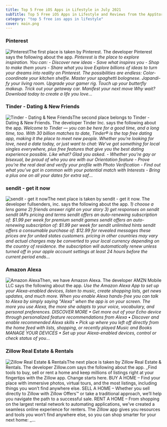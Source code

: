 ```yaml
---
title: Top 5 Free iOS Apps in Lifestyle in July 2021
subTitle: Top 5 Free iOS Apps in Lifestyle and Reviews from the AppStore in July 2021.
category: "top 5 free ios apps in lifestyle"
cover: main.png
---
```


### Pinterest

![Pinterest](https://is2-ssl.mzstatic.com/image/thumb/Purple125/v4/ae/76/03/ae7603cf-47e0-8d67-ff50-56914195a26a/AppIcon-0-0-1x_U007emarketing-0-0-0-6-0-0-sRGB-0-0-0-GLES2_U002c0-512MB-85-220-0-0.png/100x100bb.png)The first place is taken by Pinterest. The developer Pinterest says the following about the app. _Pinterest is the place to explore inspiration. You can: - Discover new ideas  - Save what inspires you - Shop to make them yours - Share what you love   Explore billions of ideas to turn your dreams into reality on Pinterest. The possibilities are endless: Color-coordinate your kitchen shelfie. Master your spaghetti bolognese. Japandi-fy your living room. Upgrade your gamer rig. Touch up your butterfly makeup. Trick out your getaway car. Manifest your next move    Why wait? Download today to create a life you love_...

### Tinder - Dating & New Friends

![Tinder - Dating & New Friends](https://is3-ssl.mzstatic.com/image/thumb/Purple125/v4/f8/6a/1c/f86a1c12-f10e-9696-bf46-5e5a346d2512/AppIcon-0-0-1x_U007emarketing-0-0-0-7-0-0-sRGB-0-0-0-GLES2_U002c0-512MB-85-220-0-0.png/100x100bb.png)The second place belongs to Tinder - Dating & New Friends. The developer Tinder Inc. says the following about the app. _Welcome to Tinder — you can be here for a good time, and a long time, too. With 30 billion matches to date, Tinder® is the top free dating app, making it the place to meet new people. Whether you’re looking for love, need a date today, or just want to chat: We’ve got something for local singles everywhere, plus free features that give you the best dating experience possible. Like what? Glad you asked.   - Whether you’re gay or bisexual, be proud of who you are with our Orientation feature - Prove you’re the real deal and verify your profile with Photo Verification  - Find out what you’ve got in common with your potential match with Interests - Bring a plus one on all your dates for extra saf_...

### sendit - get it now

![sendit - get it now](https://is1-ssl.mzstatic.com/image/thumb/Purple125/v4/9d/99/7b/9d997b6c-3aa3-f5e4-07fb-45679959e876/AppIcon-0-0-1x_U007emarketing-0-0-0-10-0-0-sRGB-0-0-0-GLES2_U002c0-512MB-85-220-0-0.png/100x100bb.png)The next place is taken by sendit - get it now. The developer fullsenders, inc. says the following about the app. _1) choose a lens game 2) friends answer right on your story 3) get responses on sendit       sendit IAPs pricing and terms  sendit offers an auto-renewing subscription of: $1.99 per week for premium sendit games  sendit offers an auto-renewing subscription of: $1.99 per week for sendit unlimited hints  sendit offers a consumable purchase of: $12.99 for revealed messages  these prices are for united states customers. pricing in other countries may vary and actual charges may be converted to your local currency depending on the country of residence.  the subscription will automatically renew unless turned off in your apple account settings at least 24 hours before the current period ends_...

### Amazon Alexa

![Amazon Alexa](https://is2-ssl.mzstatic.com/image/thumb/Purple125/v4/10/5b/67/105b67b3-65c5-c582-2893-8215872ed177/AppIcon-0-0-1x_U007emarketing-0-0-0-7-0-0-sRGB-0-0-0-GLES2_U002c0-512MB-85-220-0-0.png/100x100bb.png)Then, we have Amazon Alexa. The developer AMZN Mobile LLC says the following about the app. _Use the Amazon Alexa App to set up your Alexa-enabled devices, listen to music, create shopping lists, get news updates, and much more. When you enable Alexa hands-free you can talk to Alexa by simply saying "Alexa" when the app is on your screen. The more you use Alexa, the more she adapts to your voice, vocabulary, and personal preferences.  DISCOVER MORE • Get more out of your Echo device through personalized feature recommendations from Alexa • Discover and enable recommended Alexa skills • Pick up where you left off directly from the home feed with lists, shopping, or recently played Music and Books  MANAGE YOUR DEVICES • Set up your Alexa-enabled devices, control or check status of you_...

### Zillow Real Estate & Rentals

![Zillow Real Estate & Rentals](https://is5-ssl.mzstatic.com/image/thumb/Purple125/v4/29/68/86/2968863d-d55d-2913-eb4f-12ec5af21eb4/AppIcon-Pride-1x_U007emarketing-0-7-0-85-220.png/100x100bb.png)The next place is taken by Zillow Real Estate & Rentals. The developer Zillow.com says the following about the app. _Find tools to buy, sell or rent a home and keep millions of listings right at your fingertips with the Zillow app. Change starts here.   BUY A HOME – Find your place with immersive photos, virtual tours, and the most listings, including things you won’t find anywhere else.   SELL A HOME – Whether you sell directly to Zillow with Zillow Offers™ or take a traditional approach, we’ll help you navigate the path to a successful sale.   RENT A HOME – From shopping on the largest rental network to automating applications, we’ve created a seamless online experience for renters.   The Zillow app gives you resources and tools you won’t find anywhere else, so you can shop smarter for your next home:   _...

